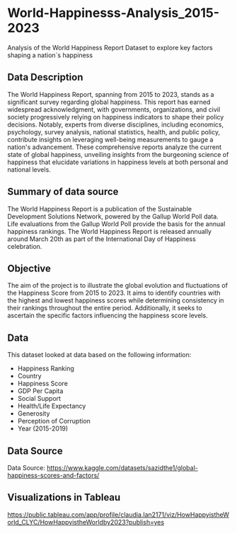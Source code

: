 # World-Happinesss-Analysis_2015-2023
Analysis of the World Happiness Report Dataset to explore key factors shaping a nation´s happiness

## Data Description
The World Happiness Report, spanning from 2015 to 2023, stands as a significant survey regarding global happiness. This report has earned widespread acknowledgment, with governments, organizations, and civil society progressively relying on happiness indicators to shape their policy decisions. Notably, experts from diverse disciplines, including economics, psychology, survey analysis, national statistics, health, and public policy, contribute insights on leveraging well-being measurements to gauge a nation's advancement. These comprehensive reports analyze the current state of global happiness, unveiling insights from the burgeoning science of happiness that elucidate variations in happiness levels at both personal and national levels.  

## Summary of data source
The World Happiness Report is a publication of the Sustainable Development Solutions Network, powered by the Gallup World Poll data. Life evaluations from the Gallup World Poll provide the basis for the annual happiness rankings. The World Happiness Report is released annually around March 20th as part of the International Day of Happiness celebration.

## Objective  
The aim of the project is to illustrate the global evolution and fluctuations of the Happiness Score from 2015 to 2023. It aims to identify countries with the highest and lowest happiness scores while determining consistency in their rankings throughout the entire period. Additionally, it seeks to ascertain the specific factors influencing the happiness score levels.

## Data
This dataset looked at data based on the following information:
- Happiness Ranking
- Country
- Happiness Score
- GDP Per Capita
- Social Support
- Health/Life Expectancy
- Generosity
- Perception of Corruption
- Year (2015-2019)

## Data Source
Data Source: https://www.kaggle.com/datasets/sazidthe1/global-happiness-scores-and-factors/

## Visualizations in Tableau
https://public.tableau.com/app/profile/claudia.lan2171/viz/HowHappyistheWorld_CLYC/HowHappyistheWorldby2023?publish=yes



